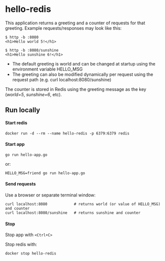 # hello-redis

This application returns a greeting and a counter of requests for that greeting.
Example requests/responses may look like this:
```
$ http -b :8080
<h1>Hello world 5!</h1>

$ http -b :8080/sunshine
<h1>Hello sunshine 6!</h1>
```

- The default greeting is world and can be changed at startup using the environment variable HELLO_MSG 
- The greeting can also be modified dynamically per request using the request path (e.g. curl localhost:8080/sunshine)

The counter is stored in Redis using the greeting message as the key (_world=5_, _sunshine=6_, etc).

## Run locally

#### Start redis
```shell
docker run -d --rm --name hello-redis -p 6379:6379 redis
```

#### Start app
```shell
go run hello-app.go
```
or:
```shell
HELLO_MSG=friend go run hello-app.go
```

#### Send requests
Use a browser or separate terminal window:
```shell
curl localhost:8080            # returns world (or value of HELLO_MSG) and counter
curl localhost:8080/sunshine   # returns sunshine and counter
```

#### Stop
Stop app with `<Ctrl+C>`

Stop redis with:
```shell
docker stop hello-redis
```

